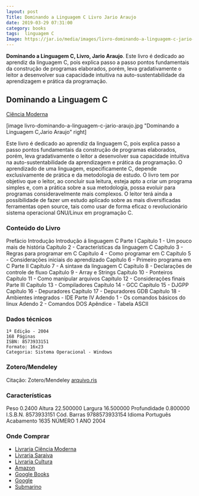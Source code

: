 ```yaml
---
layout: post
Title: Dominando a Linguagem C Livro Jario Araujo
date: 2019-03-29 07:31:00
category: books 
tags:  linguagem C
Image: https://jar.io/media/images/livro-dominando-a-linguagem-c-jario-araujo.jpg
---
```

**Dominando a Linguagem C, Livro, Jario Araujo**. Este livro é dedicado ao aprendiz da linguagem C, pois explica passo a passo pontos fundamentais da construção de programas elaborados, porém, leva gradativamente o leitor a desenvolver sua capacidade intuitiva na auto-sustentabilidade da aprendizagem e prática da programação.

## Dominando a Linguagem C
 
[Ciência Moderna](https://www.lcm.com.br/site/#livros/busca?term=jario)

[image livro-dominando-a-linguagem-c-jario-araujo.jpg "Dominando a Linguagem C,Jario Araujo" right]

Este livro é dedicado ao aprendiz da linguagem C, pois explica passo a passo pontos fundamentais da construção de programas elaborados, porém, leva gradativamente o leitor a desenvolver sua capacidade intuitiva na auto-sustentabilidade da aprendizagem e prática da programação. O aprendizado de uma linguagem, especificamente C, depende exclusivamente de prática e da metodologia de estudo. O livro tem por objetivo que o leitor, ao concluir sua leitura, esteja apto a criar um programa simples e, com a prática sobre a sua metodologia, possa evoluir para programas consideravelmente mais complexos. O leitor terá ainda a possibilidade de fazer um estudo aplicado sobre as mais diversificadas ferramentas open source, tais como usar de forma eficaz o revolucionário sistema operacional GNU/Linux em programação C.


### Conteúdo do Livro

Prefácio Introdução Introdução á linguagem C Parte I Capítulo 1 - Um pouco mais de história Capítulo 2 - Características da linguagem C Capítulo 3 - Regras para programar em C Capítulo 4 - Como programar em C Capítulo 5 - Considerações iniciais do aprendizado Capítulo 6 - Primeiro programa em C Parte II Capítulo 7 - A sintaxe da linguagem C Capítulo 8 - Declarações de controle de fluxo Capítulo 9 - Array e Strings Capítulo 10 - Ponteiros Capítulo 11 - Como manipular arquivos Capítulo 12 - Considerações finais Parte III Capítulo 13 - Compiladores Capítulo 14 - GCC Capítulo 15 - DJGPP Capítulo 16 - Depuradores Capítulo 17 - Depuradores GDB Capítulo 18 - Ambientes integrados - IDE Parte IV Adendo 1 - Os comandos básicos do linux Adendo 2 - Comandos DOS Apêndice - Tabela ASCII

### Dados técnicos

    1ª Edição - 2004
    168 Páginas
    ISBN: 8573933151
    Formato: 16x23
	Categoria: Sistema Operacional - Windows


### Zotero/Mendeley

Citação: Zotero/Mendeley [arquivo.ris](https://books.google.com.br/books/download/DOMINANDO_A_LINGUAGEM_C.ris?id=dL2DygAACAAJ&hl=pt-BR&output=ris)

	
### Características
Peso 	0.2400
Altura 	22.500000
Largura 	16.500000
Profundidade 	0.800000
I.S.B.N. 	8573933151
Cód. Barras 	9788573933154
Idioma 	Português
Acabamento 	1635
NÚMERO 	1
ANO 	2004

### Onde Comprar 

* [Livraria Ciência Moderna](https://www.lcm.com.br/site/#livros/detalhesLivro/dominando-a-linguagem-c.html)
* [Livraria Saraiva](https://busca.saraiva.com.br/busca?q=jario-araujo)
* [Livraria Cultura](https://www.livrariacultura.com.br/p/livros/informatica-e-tecnologia/programacao/dominando-a-linguagem-c-5019503)
* [Amazon](https://www.amazon.com.br/Dominando-Linguagem-C-Jairo-Araujo/dp/8573933151)
* [Google Books](https://books.google.com.br/books/about/DOMINANDO_A_LINGUAGEM_C.html?id=dL2DygAACAAJ&redir_esc=y)
* [Google](https://g.co/kgs/cFbab9)   
* [Submarino](https://www.submarino.com.br/busca/jario-araujo)
